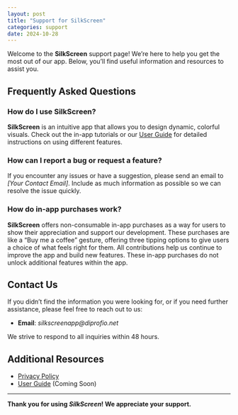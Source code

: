 ```yaml
---
layout: post
title: "Support for SilkScreen"
categories: support
date: 2024-10-28
---
```



Welcome to the **SilkScreen** support page! We’re here to help you get the most out of our app. Below, you’ll find useful information and resources to assist you.

## Frequently Asked Questions

### How do I use SilkScreen?
**SilkScreen** is an intuitive app that allows you to design dynamic, colorful visuals. Check out the in-app tutorials or our [User Guide](#) for detailed instructions on using different features.

### How can I report a bug or request a feature?
If you encounter any issues or have a suggestion, please send an email to _[Your Contact Email]_. Include as much information as possible so we can resolve the issue quickly.

### How do in-app purchases work?
**SilkScreen** offers non-consumable in-app purchases as a way for users to show their appreciation and support our development. These purchases are like a “Buy me a coffee” gesture, offering three tipping options to give users a choice of what feels right for them. All contributions help us continue to improve the app and build new features. These in-app purchases do not unlock additional features within the app.

## Contact Us

If you didn’t find the information you were looking for, or if you need further assistance, please feel free to reach out to us:

- **Email**: _silkscreenapp@diprofio.net_

We strive to respond to all inquiries within 48 hours.

## Additional Resources

- [Privacy Policy](privacy-policy.md)
- [User Guide](#) (Coming Soon)

---

**Thank you for using _SilkScreen_! We appreciate your support.**
